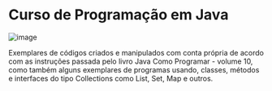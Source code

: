 # Curso de Programação em Java

![image](https://user-images.githubusercontent.com/17755195/169678615-4e1c8c20-0539-4e5a-89c9-28c9e96792b1.png)

Exemplares de códigos criados e manipulados com conta própria de acordo com as instruções passada pelo livro Java Como Programar - volume 10, 
como também alguns exemplares de programas usando, classes, métodos e interfaces do tipo Collections como List, Set, Map e outros.

